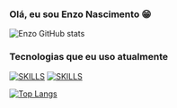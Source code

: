 
### Olá, eu sou Enzo Nascimento 😁

![Enzo GitHub stats](https://github-readme-stats.vercel.app/api?username=Enzo-Nascimento&show_icons=true&theme=)

### Tecnologias que eu uso atualmente

[![SKILLS](https://img.shields.io/badge/HTML5-E34F26?style=for-the-badge&logo=html5&logoColor=white)]()
[![SKILLS](https://img.shields.io/badge/CSS3-1572B6?style=for-the-badge&logo=css3&logoColor=white)]()

[![Top Langs](https://github-readme-stats.vercel.app/api/top-langs/?username=Enzo-Nascimento&layout=compact)]()

